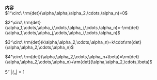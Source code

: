 **内容**  
$1^\circ\ \rm{det}(\alpha,\alpha,\alpha_2,\cdots,\alpha_n)=0$  
  
$2^\circ\ \rm{det}(\alpha_1,\cdots,\alpha_i,\cdots,\alpha_j,\cdots,\alpha_n)=-\rm{det}(\alpha_1,\cdots,\alpha_j,\cdots,\alpha_i,\cdots,\alpha_n)$  
  
$3^\circ\ \rm{det}(k\alpha,\alpha_2,\cdots,\alpha_n)=k\cdot\rm{det}(\alpha,\alpha_2,\cdots,\alpha_n)$  
  
$4^\circ\ \rm{det}(\alpha,\alpha_2,\cdots,\alpha_n+\beta)=\rm{det}(\alpha,\alpha_2,\cdots,\alpha_n)+\rm{det}(\alpha,\alpha_2,\cdots,\beta)$  
  
$5^\circ\ |I_n|=1$  
